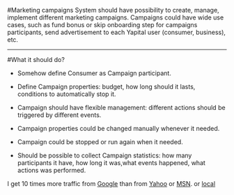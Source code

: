 #Marketing campaigns
System should have possibility to create, manage, implement different marketing campaigns. Campaigns could have wide
use cases, such as fund bonus or skip onboarding step for campaigns participants, send advertisement to each Yapital
user (consumer, business), etc.

------------

#What it should do?
+ Somehow define Consumer as Campaign participant.

+ Define Campaign properties: budget, how long should it lasts, conditions to automatically stop it.

+ Campaign should have flexible management: different actions should be triggered by different events.

+ Campaign properties could be changed manually whenever it needed.

+ Campaign could be stopped or run again when it needed.

+ Should be possible to collect Campaign statistics: how many participants it have, how long it was,what events happened, what actions was performed.

I get 10 times more traffic from [Google][1] than from
[Yahoo][2] or [MSN][3]. or [local][4]

[1]: http://google.com/        "Google"
[2]: http://search.yahoo.com/  "Yahoo Search"
[3]: http://search.msn.com/    "MSN Search"
[4]: campaign_feature.md       "Local"


